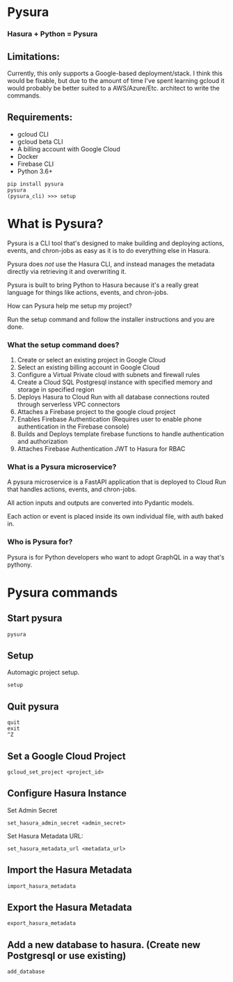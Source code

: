 # Pysura

### Hasura + Python = Pysura

## Limitations:

Currently, this only supports a Google-based deployment/stack. I think this would be fixable, but due to the amount of
time I've spent learning gcloud it would probably be better suited to a AWS/Azure/Etc. architect to write the commands.

## Requirements:

- gcloud CLI
- gcloud beta CLI
- A billing account with Google Cloud
- Docker
- Firebase CLI
- Python 3.6+

```commandline
pip install pysura
pysura
(pysura_cli) >>> setup
```

# What is Pysura?

Pysura is a CLI tool that's designed to make building and deploying actions, events, and chron-jobs as easy as it is to
do everything else in Hasura.

Pysura does *not* use the Hasura CLI, and instead manages the metadata directly via retrieving it and overwriting it.

Pysura is built to bring Python to Hasura because it's a really great language for things like actions, events, and
chron-jobs.

How can Pysura help me setup my project?

Run the setup command and follow the installer instructions and you are done.

### What the setup command does?

1. Create or select an existing project in Google Cloud
2. Select an existing billing account in Google Cloud
3. Configure a Virtual Private cloud with subnets and firewall rules
4. Create a Cloud SQL Postgresql instance with specified memory and storage in specified region
5. Deploys Hasura to Cloud Run with all database connections routed through serverless VPC connectors
6. Attaches a Firebase project to the google cloud project
7. Enables Firebase Authentication (Requires user to enable phone authentication in the Firebase console)
8. Builds and Deploys template firebase functions to handle authentication and authorization
9. Attaches Firebase Authentication JWT to Hasura for RBAC

### What is a Pysura microservice?

A pysura microservice is a FastAPI application that is deployed to Cloud Run that handles actions, events, and
chron-jobs.

All action inputs and outputs are converted into Pydantic models.

Each action or event is placed inside its own individual file, with auth baked in.

### Who is Pysura for?

Pysura is for Python developers who want to adopt GraphQL in a way that's pythony.

# Pysura commands

## Start pysura

```commandline
pysura
```

## Setup

Automagic project setup.

```commandline
setup
```

## Quit pysura

```commandline
quit
exit
^Z
```

## Set a Google Cloud Project

```commandline
gcloud_set_project <project_id>
```

## Configure Hasura Instance

Set Admin Secret

```commandline
set_hasura_admin_secret <admin_secret>
```

Set Hasura Metadata URL:

```commandline
set_hasura_metadata_url <metadata_url>
```

## Import the Hasura Metadata

```commandline
import_hasura_metadata
```

## Export the Hasura Metadata

```commandline
export_hasura_metadata
```

## Add a new database to hasura. (Create new Postgresql or use existing)

```commandline
add_database
```



